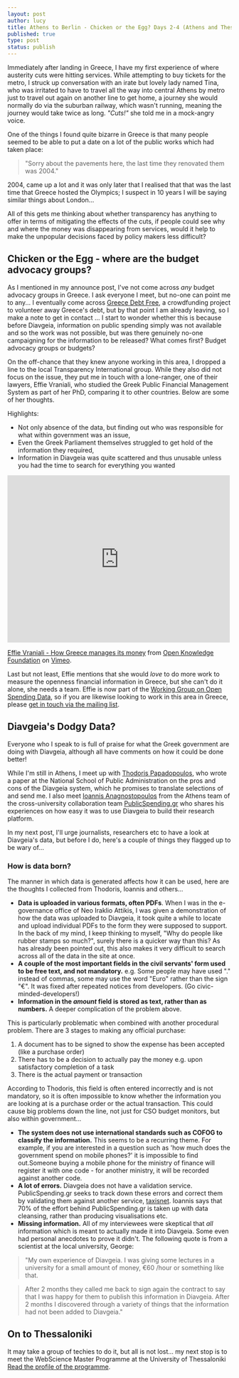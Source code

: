 ```yaml
---
layout: post
author: lucy
title: Athens to Berlin - Chicken or the Egg? Days 2-4 (Athens and Thessaloniki)
published: true
type: post
status: publish
---
```


Immediately after landing in Greece, I have my first experience of where austerity cuts were hitting services. While attempting to buy tickets for the metro, I struck up conversation with an irate but lovely lady named Tina, who was irritated to have to travel all the way into central Athens by metro just to travel out again on another line to get home, a journey she would normally do via the suburban railway, which wasn't running, meaning the journey would take twice as long. *"Cuts!"* she told me in a mock-angry voice.

One of the things I found quite bizarre in Greece is that many people seemed to be able to put a date on a lot of the public works which had taken place: 

> "Sorry about the pavements here, the last time they renovated them was 2004."

2004, came up a lot and it was only later that I realised that that was the last time that Greece hosted the Olympics; I suspect in 10 years I will be saying similar things about London... 

All of this gets me thinking about whether transparency has anything to offer in terms of mitigating the effects of the cuts, if people could see why and where the money was disappearing from services, would it help to make the unpopular decisions faced by policy makers less difficult? 

## Chicken or the Egg - where are the budget advocacy groups?

As I mentioned in my announce post, I've not come across *any* budget advocacy groups in Greece. I ask everyone I meet, but no-one can point me to any... I eventually come across [Greece Debt Free](http://www.greecedebtfree.org/), a crowdfunding project to volunteer away Greece's debt, but by that point I am already leaving, so I make a note to get in contact ... I start to wonder whether this is because before Diavgeia, information on public spending simply was not available and so the work was not possible, but was there genuinely no-one campaigning for the information to be released? What comes first? Budget advocacy groups or budgets? 

On the off-chance that they knew anyone working in this area, I dropped a line to the local Transparency International group. While they also did not focus on the issue, they put me in touch with a lone-ranger, one of their lawyers, Effie Vraniali, who studied the Greek Public Financial Management System as part of her PhD, comparing it to other countries. Below are some of her thoughts. 

Highlights: 

* Not only absence of the data, but finding out who was responsible for what within government was an issue, 
* Even the Greek Parliament themselves struggled to get hold of the information they required,
* Information in Diavgeia was quite scattered and thus unusable unless you had the time to search for everything you wanted 

<iframe src="http://player.vimeo.com/video/45818263" width="500" height="375" frameborder="0" webkitAllowFullScreen mozallowfullscreen allowFullScreen></iframe> <p><a href="http://vimeo.com/45818263">Effie Vraniali - How Greece manages its money</a> from <a href="http://vimeo.com/okf">Open Knowledge Foundation</a> on <a href="http://vimeo.com">Vimeo</a>.</p>

Last but not least, Effie mentions that she would *love* to do more work to measure the openness financial information in Greece, but she can't do it alone, she needs a team. Effie is now part of the [Working Group on Open Spending Data](http://openspending.org/resources/wg/index.html), so if you are likewise looking to work in this area in Greece, please [get in touch via the mailing list](lists.okfn.org/mailman/listinfo/openspending).

## Diavgeia's Dodgy Data?

Everyone who I speak to is full of praise for what the Greek government are doing with Diavgeia, although all have comments on how it could be done better! 

While I'm still in Athens, I meet up with [Thodoris Papadopoulos](http://thodoris.net/weblog/archive/2012/02/29/?p=176), who wrote a paper at the National School of Public Administration on the pros and cons of the Diavgeia system, which he promises to translate selections of and send me. I also meet [Ioannis Anagnostopoulos](http://www.anagnostopoulos.name/) from the Athens team of the cross-university collaboration team [PublicSpending.gr](http://publicspending.medialab.ntua.gr/) who shares his experiences on how easy it was to use Diavgeia to build their research platform.

In my next post, I'll urge journalists, researchers etc to have a look at Diavgeia's data, but before I do, here's a couple of things they flagged up to be wary of... 

### How is data born?

The manner in which data is generated affects how it can be used, here are the thoughts I collected from Thodoris, Ioannis and others... 

* **Data is uploaded in various formats, often PDFs**. When I was in the e-governance office of Neo Iraklio Attikis, I was given a demonstration of how the data was uploaded to Diavgeia, it took quite a while to locate and upload individual PDFs to the form they were supposed to support. In the back of my mind, I keep thinking to myself, "Why do people like rubber stamps so much?", surely there is a quicker way than this? As has already been pointed out, this also makes it very difficult to search across all of the data in the site at once.
* **A couple of the most important fields in the civil servants' form used to be free text, and not mandatory.** e.g. Some people may have used "." instead of commas, some may use the word "Euro" rather than the sign "€".  It was fixed after repeated notices from developers. (Go civic-minded-developers!)
* **Information in the *amount* field is stored as text, rather than as numbers.** A deeper complication of the problem above. 

This is particularly problematic when combined with another procedural problem. There are 3 stages to making any official purchase: 

1. A document has to be signed to show the expense has been accepted (like a purchase order)
2. There has to be a decision to actually pay the money e.g. upon satisfactory completion of a task
3. There is the actual payment or transaction 

According to Thodoris, this field is often entered incorrectly and is not mandatory, so it is often impossible to know whether the information you are looking at is a purchase order or the actual transaction. This could cause big problems down the line, not just for CSO budget monitors, but also within government... 

* **The system does not use international standards such as COFOG to classify the information.** This seems to be a recurring theme. For example, if you are interested in a question such as 'how much does the government spend on mobile phones?' it is impossible to find out.Someone buying a mobile phone for the ministry of finance will register it with one code - for another ministry, it will be recorded against another code.
* **A lot of errors.** Diavgeia does not have a validation service. PublicSpending.gr seeks to track down these errors and correct them by validating them against another service, [taxisnet](http://www.gsis.gr/). Ioannis says that 70% of the effort behind PublicSpending.gr is taken up with data cleansing, rather than producing visualisations etc. 
* **Missing information.** All of my interviewees were skeptical that *all* information which is meant to actually made it into Diavgeia. Some even had personal anecdotes to prove it didn't. The following quote is from a scientist at the local university, George: 

> "My own experience of Diavgeia. I was giving some lectures in a university for a small amount of money, €60 /hour or something like that. 

>After 2 months they called me back to sign again the contract to say that I was happy for them to publish this information in Diavgeia. After 2 months I discovered through a variety of things that the information had not been added to Diavgeia."

## On to Thessaloniki

It may take a group of techies to do it, but all is not lost... my next stop is to meet the WebScience Master Programme at the University of Thessaloniki [Read the profile of the programme](http://openspending.org/blog/2012/07/16/Greece-3.html).  
